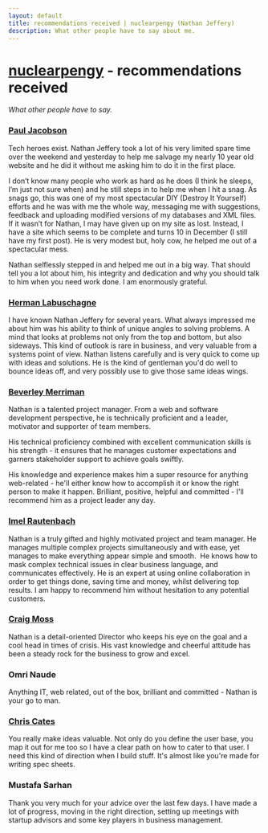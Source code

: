 ```yaml
---
layout: default
title: recommendations received | nuclearpengy (Nathan Jeffery)
description: What other people have to say about me.
---
```


<h1><a href="{{site.url}}">nuclearpengy</a> - recommendations received</h1>

*What other people have to say.*

### [Paul Jacobson](http://pauljacobson.me/)
Tech heroes exist. Nathan Jeffery took a lot of his very limited spare time over the weekend and yesterday to help me salvage my nearly 10 year old website and he did it without me asking him to do it in the first place.

I don’t know many people who work as hard as he does (I think he sleeps, I’m just not sure when) and he still steps in to help me when I hit a snag. As snags go, this was one of my most spectacular DIY (Destroy It Yourself) efforts and he was with me the whole way, messaging me with suggestions, feedback and uploading modified versions of my databases and XML files. If it wasn’t for Nathan, I may have given up on my site as lost. Instead, I have a site which seems to be complete and turns 10 in December (I still have my first post). He is very modest but, holy cow, he helped me out of a spectacular mess.  

Nathan selflessly stepped in and helped me out in a big way. That should tell you a lot about him, his integrity and dedication and why you should talk to him when you need work done. I am enormously grateful. 

### [Herman Labuschagne](https://twitter.com/ragwolf)
I have known Nathan Jeffery for several years. What always impressed me about him was his ability to think of unique angles to solving problems. A mind that looks at problems not only from the top and bottom, but also sideways. This kind of outlook is rare in business, and very valuable from a systems point of view. Nathan listens carefully and is very quick to come up with ideas and solutions. He is the kind of gentleman you'd do well to bounce ideas off, and very possibly use to give those same ideas wings. 

### [Beverley Merriman](http://beverleymerriman.com/)
Nathan is a talented project manager. From a web and software development perspective, he is technically proficient and a leader, motivator and supporter of team members.  

His technical proficiency combined with excellent communication skills is his strength - it ensures that he manages customer expectations and garners stakeholder support to achieve goals swiftly.

His knowledge and experience makes him a super resource for anything web-related - he'll either know how to accomplish it or know the right person to make it happen. Brilliant, positive, helpful and committed - I'll recommend him as a project leader any day. 

### [Imel Rautenbach](http://www.imel.co.za/)
Nathan is a truly gifted and highly motivated project and team manager. He manages multiple complex projects simultaneously and with ease, yet manages to make everything appear simple and smooth.  He knows how to mask complex technical issues in clear business language, and communicates effectively. He is an expert at using online collaboration in order to get things done, saving time and money, whilst delivering top results. I am happy to recommend him without hesitation to any potential customers. 

### [Craig Moss](http://craigmoss.co.za/)
Nathan is a detail-oriented Director who keeps his eye on the goal and a cool head in times of crisis. His vast knowledge and cheerful attitude has been a steady rock for the business to grow and excel. 

### Omri Naude
Anything IT, web related, out of the box, brilliant and committed - Nathan is your go to man.

### [Chris Cates](http://chriscates.ca)
You really make ideas valuable. Not only do you define the user base, you map it out for me too so I have a clear path on how to cater to that user. I need this kind of direction when I build stuff. It's almost like you're made for writing spec sheets.

### Mustafa Sarhan
Thank you very much for your advice over the last few days. I have made a lot of progress, moving in the right direction, setting up meetings with startup advisors and some key players in business management.
